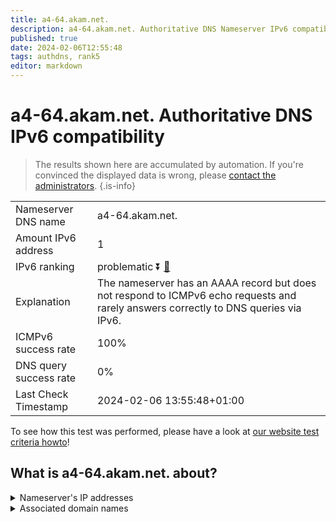 ```yaml
---
title: a4-64.akam.net.
description: a4-64.akam.net. Authoritative DNS Nameserver IPv6 compatibility
published: true
date: 2024-02-06T12:55:48
tags: authdns, rank5
editor: markdown
---
```


# a4-64.akam.net. Authoritative DNS IPv6 compatibility

> The results shown here are accumulated by automation. If you're convinced the displayed data is wrong, please [contact the administrators](/howto/chat). 
{.is-info}




|   |   |
| - | - |
| Nameserver DNS name | a4-64.akam.net.
| Amount IPv6 address | 1
| IPv6 ranking | problematic :arrow_double_down: [🔗](/howto/ranking) |
| Explanation | The nameserver has an AAAA record but does not respond to ICMPv6 echo requests and rarely answers correctly to DNS queries via IPv6. |
| ICMPv6 success rate | 100%|
| DNS query success rate | 0% |
| Last Check Timestamp | 2024-02-06 13:55:48+01:00 |

To see how this test was performed, please have a look at [our website test criteria howto](/howto/testcriteria/authdns)!


## What is a4-64.akam.net. about?




<details>
<summary>Nameserver's IP addresses</summary>

2600:1480:9000::40

</details>



<details>
<summary>Associated domain names</summary>

www.nissan-global.com

www.sc.com

</details>
